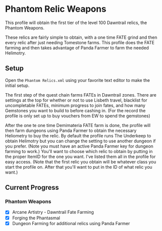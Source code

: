 # Phantom Relic Weapons

This profile will obtain the first tier of the level 100 Dawntrail relics, the Phantom Weapons.

These relics are fairly simple to obtain, with a one time FATE grind and then every relic after just needing Tomestone farms. This profile does the FATE farming and then takes advantage of Panda Farmer to farm the needed Helimotry. 

## Setup

Open the `Phantom Relics.xml` using your favorite text editor to make the initial setup.

The first step of the quest chain farms FATEs in Dawntrail zones. There are settings at the top for whether or not to use Lisbeth travel, blacklist for uncompletable FATEs, minimum progress to join fates, and how many Gemstones you want to build to before cashing in. (For the record the profile is only set up to buy vouchers from EW to spend the gemstones)

After the one te one time Demimateria FATE farm is done, the profile will then farm dungeons using Panda Farmer to obtain the necessary Heliometry to buy the relic. By default the profile runs The Underkeep to obtain Helimotry but you can change the setting to use another dungeon if you prefer. (Note you must have an active Panda Farmer key for dungeon farming to work.)
You'll want to choose which relic to obtain by putting in the proper ItemID for the one you want. I've listed them all in the profile for easy access. (Note that the first relic you obtain will be whatever class you start the profile on. After that you'll want to put in the ID of what relic you want.)

## Current Progress

### Phantom Weapons
- [x] Arcane Artistry - Dawntrail Fate Farming
- [x] Forging the Phantasmal 
- [x] Dungeon Farming for additional relics using Panda Farmer
